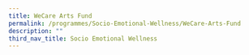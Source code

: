 ```yaml
---
title: WeCare Arts Fund
permalink: /programmes/Socio-Emotional-Wellness/WeCare-Arts-Fund
description: ""
third_nav_title: Socio Emotional Wellness
---
```

